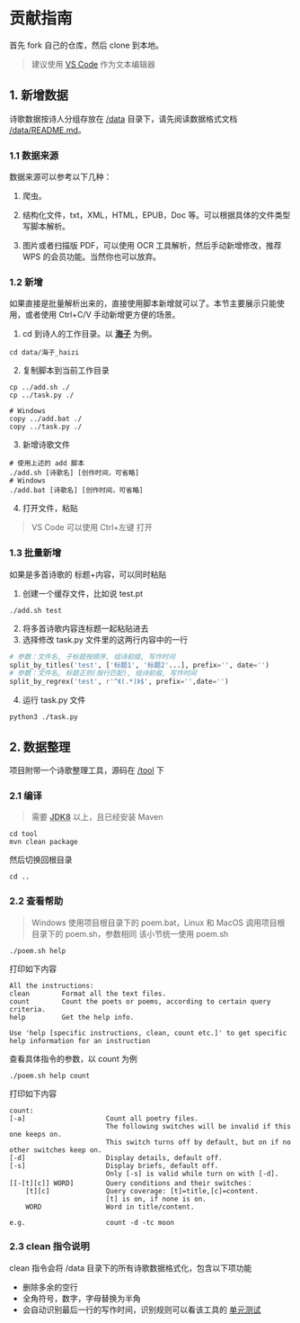 # 贡献指南

首先 fork 自己的仓库，然后 clone 到本地。

> 建议使用 [VS Code](https://code.visualstudio.com) 作为文本编辑器

## 1. 新增数据

诗歌数据按诗人分组存放在 [/data](../../data) 目录下，请先阅读数据格式文档 [/data/README.md](../../data/README.md)。

### 1.1 数据来源

数据来源可以参考以下几种：

1. 爬虫。

2. 结构化文件，txt，XML，HTML，EPUB，Doc 等。可以根据具体的文件类型写脚本解析。

3. 图片或者扫描版 PDF，可以使用 OCR 工具解析，然后手动新增修改，推荐 WPS 的会员功能。当然你也可以放弃。

### 1.2 新增

如果直接是批量解析出来的，直接使用脚本新增就可以了。本节主要展示只能使用，或者使用 Ctrl+C/V 手动新增更方便的场景。

1. cd 到诗人的工作目录。以 <b><u>海子</u></b> 为例。

```shell
cd data/海子_haizi
```

2. 复制脚本到当前工作目录

```
cp ../add.sh ./
cp ../task.py ./

# Windows
copy ../add.bat ./
copy ../task.py ./
```

3. 新增诗歌文件

```
# 使用上述的 add 脚本
./add.sh [诗歌名] [创作时间，可省略]
# Windows
./add.bat [诗歌名] [创作时间，可省略]
```

4. 打开文件，粘贴

> VS Code 可以使用 Ctrl+左键 打开

### 1.3 批量新增

如果是多首诗歌的 标题+内容，可以同时粘贴

1. 创建一个缓存文件，比如说 test.pt

```
./add.sh test
```

2. 将多首诗歌内容连标题一起粘贴进去
3. 选择修改 task.py 文件里的这两行内容中的一行

```python
# 参数：文件名, 子标题按顺序, 组诗前缀, 写作时间
split_by_titles('test', ['标题1', '标题2'...], prefix='', date='')
# 参数：文件名, 标题正则(按行匹配), 组诗前缀, 写作时间
split_by_regrex('test', r'^《(.*)》$', prefix='',date='')
```

4. 运行 task.py 文件

```shell
python3 ./task.py
```

## 2. 数据整理

项目附带一个诗歌整理工具，源码在 [/tool](../../tool) 下

### 2.1 编译

> 需要 <u>**JDK8**</u> 以上，且已经安装 Maven

```batch
cd tool
mvn clean package
```
然后切换回根目录

```
cd ..
```

### 2.2 查看帮助

> Windows 使用项目根目录下的 poem.bat，Linux 和 MacOS 调用项目根目录下的 poem.sh，参数相同
> 该小节统一使用 poem.sh
```shell
./poem.sh help
```
打印如下内容
```
All the instructions:
clean        Format all the text files.
count        Count the poets or poems, according to certain query criteria.
help         Get the help info.

Use 'help [specific instructions, clean, count etc.]' to get specific help information for an instruction
```
查看具体指令的参数，以 count 为例
```shell
./poem.sh help count
```
打印如下内容
```
count:
[-a]                    Count all poetry files.
                        The following switches will be invalid if this one keeps on.
                        This switch turns off by default, but on if no other switches keep on.
[-d]                    Display details, default off.
[-s]                    Display briefs, default off.
                        Only [-s] is valid while turn on with [-d].
[[-[t][c]] WORD]        Query conditions and their switches：
    [t][c]              Query coverage: [t]=title,[c]=content.
                        [t] is on, if none is on.
    WORD                Word in title/content.

e.g.                    count -d -tc moon
```
### 2.3 clean 指令说明

clean 指令会将 /data 目录下的所有诗歌数据格式化，包含以下项功能

+ 删除多余的空行
+ 全角符号，数字，字母替换为半角
+ 会自动识别最后一行的写作时间，识别规则可以看该工具的 [单元测试](../../tool/src/test/java/cn/modernpoem/date)
